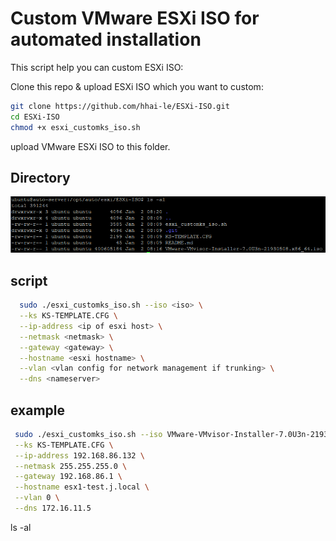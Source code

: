 # Custom VMware ESXi ISO for automated installation

This script help you can custom ESXi ISO:

Clone this repo & upload ESXi ISO which you want to custom:

```bash
git clone https://github.com/hhai-le/ESXi-ISO.git
cd ESXi-ISO
chmod +x esxi_customks_iso.sh
```

upload VMware ESXi ISO to this folder.

## Directory

![Alt text](image/image.png)

## script

```bash
  sudo ./esxi_customks_iso.sh --iso <iso> \
  --ks KS-TEMPLATE.CFG \
  --ip-address <ip of esxi host> \
  --netmask <netmask> \
  --gateway <gateway> \
  --hostname <esxi hostname> \
  --vlan <vlan config for network management if trunking> \
  --dns <nameserver>
```

## example

```bash
 sudo ./esxi_customks_iso.sh --iso VMware-VMvisor-Installer-7.0U3n-21930508.x86_64.so \
 --ks KS-TEMPLATE.CFG \
 --ip-address 192.168.86.132 \
 --netmask 255.255.255.0 \
 --gateway 192.168.86.1 \
 --hostname esx1-test.j.local \
 --vlan 0 \
 --dns 172.16.11.5
```

ls -al